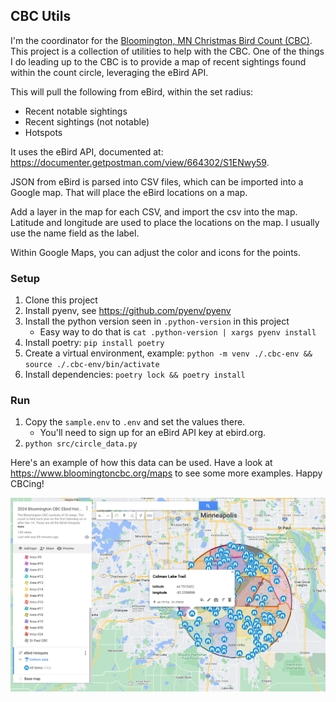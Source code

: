 ## CBC Utils

I'm the coordinator for the [Bloomington, MN Christmas Bird Count (CBC)](https://www.bloomingtoncbc.org/). This project is a collection of utilities to help with the CBC.
One of the things I do leading up to the CBC is to provide a map of recent sightings found within the count circle, leveraging the eBird API.

This will pull the following from eBird, within the set radius:

* Recent notable sightings
* Recent sightings (not notable)
* Hotspots

It uses the eBird API, documented at: https://documenter.getpostman.com/view/664302/S1ENwy59.

JSON from eBird is parsed into CSV files, which can be imported into a Google map. That will place the
eBird locations on a map.

Add a layer in the map for each CSV, and import the csv into the map.
Latitude and longitude are used to place the locations on the map. I usually
use the name field as the label.

Within Google Maps, you can adjust the color and icons for the points. 

### Setup

1. Clone this project
2. Install pyenv, see https://github.com/pyenv/pyenv
3. Install the python version seen in `.python-version` in this project
   * Easy way to do that is `cat .python-version | xargs pyenv install`
4. Install poetry: `pip install poetry`
5. Create a virtual environment, example: `python -m venv ./.cbc-env && source ./.cbc-env/bin/activate`
6. Install dependencies: `poetry lock && poetry install`


### Run
1. Copy the `sample.env` to `.env` and set the values there.
   * You'll need to sign up for an eBird API key at ebird.org.
2. `python src/circle_data.py`

Here's an example of how this data can be used. Have a look at https://www.bloomingtoncbc.org/maps to see some more examples. Happy CBCing!

![img.png](img.png)
